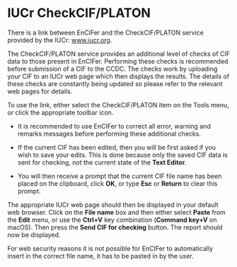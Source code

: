 # IUCr CheckCIF/PLATON

There is a link between EnCIFer and the CheckCIF/PLATON service provided
by the IUCr: www.iucr.org.

The CheckCIF/PLATON service provides an additional level of checks of
CIF data to those present in EnCIFer. Performing these checks is
recommended before submission of a CIF to the CCDC. The checks work by
uploading your CIF to an IUCr web page which then displays the results.
The details of these checks are constantly being updated so please refer
to the relevant web pages for details.

To use the link, either select the CheckCIF/PLATON item on the Tools
menu, or click the appropriate toolbar icon.

- It is recommended to use EnCIFer to correct all error, warning and
    remarks messages before performing these additional checks.

- If the current CIF has been edited, then you will be first asked if
    you wish to save your edits. This is done because only the saved CIF
    data is sent for checking, not the current state of the **Text
    Editor**.

- You will then receive a prompt that the current CIF file name has
    been placed on the clipboard, click **OK**, or type **Esc** or
    **Return** to clear this prompt.

The appropriate IUCr web page should then be displayed in your default
web browser. Click on the **File name** box and then either select
**Paste** from the **Edit** menu, or use the **Ctrl+V** key combination
(**Command key+V** on macOS). Then press the **Send CIF for checking**
button. The report should now be displayed.

For web security reasons it is not possible for EnCIFer to automatically
insert in the correct file name, it has to be pasted in by the user.
